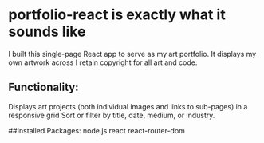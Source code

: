 # portfolio-react is exactly what it sounds like
I built this single-page React app to serve as my art portfolio. It displays my own artwork across
I retain copyright for all art and code.

## Functionality:
Displays art projects (both individual images and links to sub-pages) in a responsive grid
Sort or filter by title, date, medium, or industry.

##Installed Packages:
node.js
react
react-router-dom